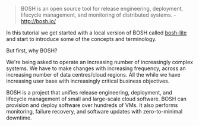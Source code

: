 > BOSH is an open source tool for release engineering, deployment, lifecycle management, and monitoring of distributed systems. - http://bosh.io/

In this tutorial we get started with a local version of BOSH called [bosh-lite](https://github.com/cloudfoundry/bosh-lite) and start to introduce some of the concepts and terminology.

But first, why BOSH?

We're being asked to operate an increasing number of increasingly complex systems. We have to make changes with increasing frequency, across an increasing number of data centres/cloud regions. All the while we have increasing user base with increasingly critical business objectives.

BOSH is a project that unifies release engineering, deployment, and lifecycle management of small and large-scale cloud software. BOSH can provision and deploy software over hundreds of VMs. It also performs monitoring, failure recovery, and software updates with zero-to-minimal downtime.

